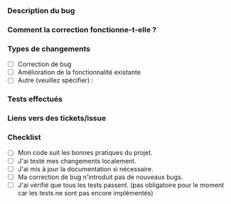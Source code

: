 ### Description du bug

<!-- Décrivez brièvement le bug que vous avez corrigé. -->

### Comment la correction fonctionne-t-elle ?

<!-- Expliquez brièvement comment vous avez corrigé le bug. -->

### Types de changements

- [ ] Correction de bug
- [ ] Amélioration de la fonctionnalité existante
- [ ] Autre (veuillez spécifier) :

### Tests effectués

<!-- Décrivez les tests que vous avez effectués pour vérifier que le bug est corrigé. -->

### Liens vers des tickets/issue

<!-- Liez cette PR à une issue ou à un ticket si nécessaire. -->

### Checklist

- [ ] Mon code suit les bonnes pratiques du projet.
- [ ] J'ai testé mes changements localement.
- [ ] J'ai mis à jour la documentation si nécessaire.
- [ ] Ma correction de bug n'introduit pas de nouveaux bugs.
- [ ] J'ai vérifié que tous les tests passent. (pas obligatoire pour le moment car les tests ne sont pas encore implémentés)
